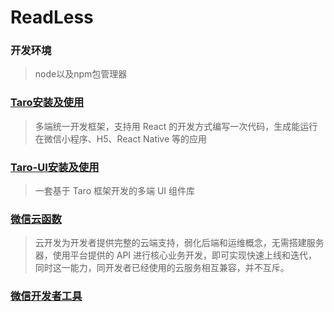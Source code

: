# ReadLess


### 开发环境
>node以及npm包管理器

### [Taro安装及使用](安装与使用 "https://nervjs.github.io/taro/docs/GETTING-STARTED.html")
>多端统一开发框架，支持用 React 的开发方式编写一次代码，生成能运行在微信小程序、H5、React Native 等的应用

### [Taro-UI安装及使用](安装与使用 "https://taro-ui.aotu.io/#/docs/quickstart")
>一套基于 Taro 框架开发的多端 UI 组件库

### [微信云函数]("https://developers.weixin.qq.com/miniprogram/dev/wxcloud/basis/getting-started.html")
>云开发为开发者提供完整的云端支持，弱化后端和运维概念，无需搭建服务器，使用平台提供的 API 进行核心业务开发，即可实现快速上线和迭代，同时这一能力，同开发者已经使用的云服务相互兼容，并不互斥。

### [微信开发者工具]("https://developers.weixin.qq.com/miniprogram/dev/devtools/download.html")
